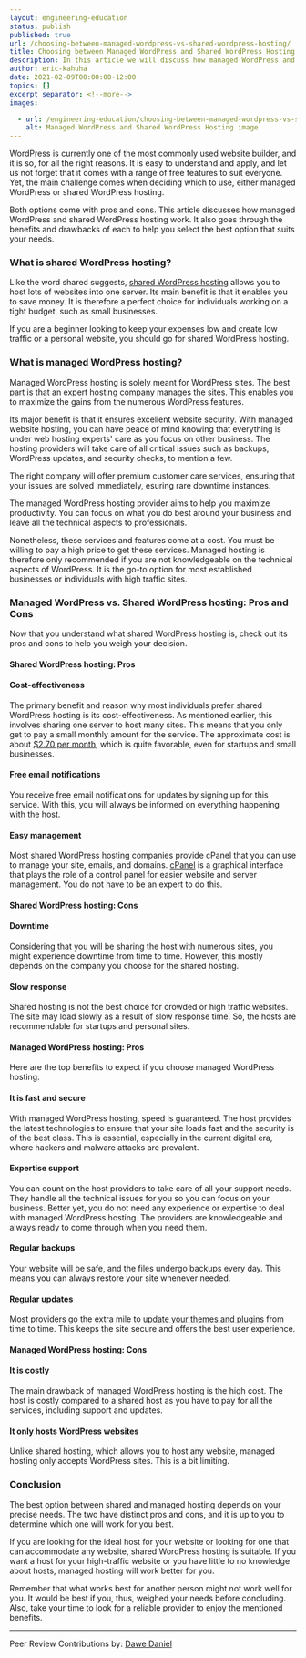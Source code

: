 ```yaml
---
layout: engineering-education
status: publish
published: true
url: /choosing-between-managed-wordpress-vs-shared-wordpress-hosting/
title: Choosing between Managed WordPress and Shared WordPress Hosting
description: In this article we will discuss how managed WordPress and shared WordPress hosting work. We will go through the benefits and drawbacks of each to help you select the best option that suits your needs.
author: eric-kahuha
date: 2021-02-09T00:00:00-12:00
topics: []
excerpt_separator: <!--more-->
images:

  - url: /engineering-education/choosing-between-managed-wordpress-vs-shared-wordpress-hosting/hero.jpg
    alt: Managed WordPress and Shared WordPress Hosting image
---
```

WordPress is currently one of the most commonly used website builder, and it is so, for all the right reasons. It is easy to understand and apply, and let us not forget that it comes with a range of free features to suit everyone. Yet, the main challenge comes when deciding which to use, either managed WordPress or shared WordPress hosting.
<!--more-->
Both options come with pros and cons. This article discusses how managed WordPress and shared WordPress hosting work. It also goes through the benefits and drawbacks of each to help you select the best option that suits your needs.

### What is shared WordPress hosting?
Like the word shared suggests, [shared WordPress hosting](https://wpforms.com/shared-vs-managed-wordpress-hosting/) allows you to host lots of websites into one server. Its main benefit is that it enables you to save money. It is therefore a perfect choice for individuals working on a tight budget, such as small businesses.

If you are a beginner looking to keep your expenses low and create low traffic or a personal website, you should go for shared WordPress hosting.

### What is managed WordPress hosting?
Managed WordPress hosting is solely meant for WordPress sites. The best part is that an expert hosting company manages the sites. This enables you to maximize the gains from the numerous WordPress features.

Its major benefit is that it ensures excellent website security. With managed website hosting, you can have peace of mind knowing that everything is under web hosting experts&#39; care as you focus on other business. The hosting providers will take care of all critical issues such as backups, WordPress updates, and security checks, to mention a few.

The right company will offer premium customer care services, ensuring that your issues are solved immediately, esuring rare downtime instances.

The managed WordPress hosting provider aims to help you maximize productivity. You can focus on what you do best around your business and leave all the technical aspects to professionals.

Nonetheless, these services and features come at a cost. You must be willing to pay a high price to get these services. Managed hosting is therefore only recommended if you are not knowledgeable on the technical aspects of WordPress. It is the go-to option for most established businesses or individuals with high traffic sites.

### Managed WordPress vs. Shared WordPress hosting: Pros and Cons
Now that you understand what shared WordPress hosting is, check out its pros and cons to help you weigh your decision.

#### Shared WordPress hosting: Pros
#### Cost-effectiveness
The primary benefit and reason why most individuals prefer shared WordPress hosting is its cost-effectiveness. As mentioned earlier, this involves sharing one server to host many sites. This means that you only get to pay a small monthly amount for the service. The approximate cost is about [$2.70 per month](https://www.websitebuilderexpert.com/web-hosting/cheap-shared-hosting/), which is quite favorable, even for startups and small businesses.

#### Free email notifications 
You receive free email notifications for updates by signing up for this service. With this, you will always be informed on everything happening with the host.

#### Easy management
Most shared WordPress hosting companies provide cPanel that you can use to manage your site, emails, and domains. [cPanel](https://www.wpbeginner.com/glossary/cpanel/) is a graphical interface that plays the role of a control panel for easier website and server management. You do not have to be an expert to do this.

#### Shared WordPress hosting: Cons
#### Downtime
Considering that you will be sharing the host with numerous sites, you might experience downtime from time to time. However, this mostly depends on the company you choose for the shared hosting.

#### Slow response
Shared hosting is not the best choice for crowded or high traffic websites. The site may load slowly as a result of slow response time. So, the hosts are recommendable for startups and personal sites.

#### Managed WordPress hosting: Pros
Here are the top benefits to expect if you choose managed WordPress hosting.

#### It is fast and secure
With managed WordPress hosting, speed is guaranteed. The host provides the latest technologies to ensure that your site loads fast and the security is of the best class. This is essential, especially in the current digital era, where hackers and malware attacks are prevalent.

#### Expertise support
You can count on the host providers to take care of all your support needs. They handle all the technical issues for you so you can focus on your business. Better yet, you do not need any experience or expertise to deal with managed WordPress hosting. The providers are knowledgeable and always ready to come through when you need them.

#### Regular backups
Your website will be safe, and the files undergo backups every day. This means you can always restore your site whenever needed.

#### Regular updates
Most providers go the extra mile to [update your themes and plugins](https://optimwise.com/why-update-wordpress-and-plugins/) from time to time. This keeps the site secure and offers the best user experience.

#### Managed WordPress hosting: Cons

#### It is costly
The main drawback of managed WordPress hosting is the high cost. The host is costly compared to a shared host as you have to pay for all the services, including support and updates.

#### It only hosts WordPress websites
Unlike shared hosting, which allows you to host any website, managed hosting only accepts WordPress sites. This is a bit limiting.

### Conclusion
The best option between shared and managed hosting depends on your precise needs. The two have distinct pros and cons, and it is up to you to determine which one will work for you best.

If you are looking for the ideal host for your website or looking for one that can accommodate any website, shared WordPress hosting is suitable. If you want a host for your high-traffic website or you have little to no knowledge about hosts, managed hosting will work better for you.

Remember that what works best for another person might not work well for you. It would be best if you, thus, weighed your needs before concluding. Also, take your time to look for a reliable provider to enjoy the mentioned benefits.

---
Peer Review Contributions by: [Dawe Daniel](engineering-education/authors/dawe-daniel/)
